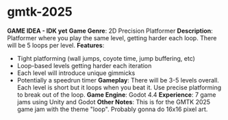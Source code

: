 # gmtk-2025

**GAME IDEA - IDK yet**
**Game Genre**: 2D Precision Platformer 
**Description**: Platformer where you play the same level, getting harder each loop. There will be 5 loops per level.
**Features**: 
- Tight platforming (wall jumps, coyote time, jump buffering, etc)
- Loop-based levels getting harder each iteration
- Each level will introduce unique gimmicks
- Potentially a speedrun timer
**Gameplay**: There will be 3-5 levels overall. Each level is short but it loops when you beat it. Use precise platforming to break out of the loop.
**Game Engine**: Godot 4.4 
**Experience**: 7 game jams using Unity and Godot
**Other Notes**: This is for the GMTK 2025 game jam with the theme "loop". Probably gonna do 16x16 pixel art.
